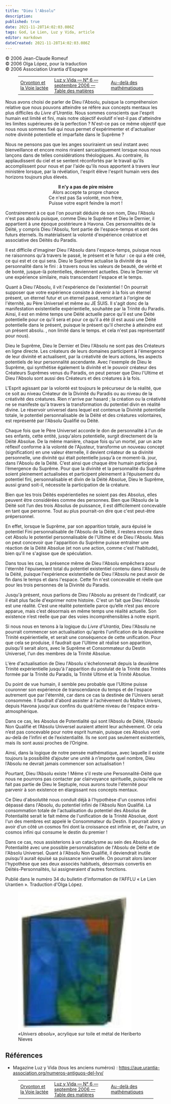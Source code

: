 ```yaml
---
title: "Dieu l'Absolu"
description: 
published: true
date: 2021-11-28T14:02:03.086Z
tags: God, Le Lien, Luz y Vida, article
editor: markdown
dateCreated: 2021-11-28T14:02:03.086Z
---
```


<p class="v-card v-sheet theme--light grey lighten-3 px-2">© 2006 Jean-Claude Romeuf<br>© 2006 Olga López, pour la traduction<br>© 2006 Association Urantia d'Espagne </p>
<figure class="table chapter-navigator">
  <table>
    <tbody>
      <tr>
        <td>
        <a href="/fr/article/Luz_y_Vida/Orvonton_y_La_Via_Lactea_1">
          <span class="mdi mdi-arrow-left-drop-circle"></span><span class="pl-2">Orvonton et la Voie lactée</span>
        </a>
        </td>
        <td>
        <a href="/fr/index/articles_luz_y_vida#luz-y-vida-n°-6-septembre-2006">
          <span class="mdi mdi-book-open-variant"></span><span class="pl-2">Luz y Vida — N° 6 — septembre 2006 — Table des matières</span>
        </a>
        </td>
        <td>
        <a href="/fr/article/Olga_Lopez/Mas_Alla_de_las_Matematicas">
          <span class="pr-2">Au-delà des mathématiques</span><span class="mdi mdi-arrow-right-drop-circle"></span>
        </a>
        </td>
      </tr>
    </tbody>
  </table>
</figure>



Nous avons choisi de parler de Dieu l'Absolu, puisque la compréhension relative que nous pouvons atteindre se réfère aux concepts mentaux les plus difficiles du _Livre d'Urantia_. Nous sommes conscients que l'esprit humain est limité et fini, mais notre objectif évolutif n'est-il pas d'atteindre les limites supérieures de la perfection ? N'est-ce pas ce même objectif que nous nous sommes fixé qui nous permet d'expérimenter et d'actualiser notre divinité potentielle et imparfaite dans le Suprême ?

Nous ne pensons pas que les anges souriraient un seul instant avec bienveillance et encore moins riraient sarcastiquement lorsque nous nous lançons dans de telles considérations théologiques. Au contraire, ils applaudissent du ciel et se sentent réconfortés par le travail qu'ils accomplissent pour nous et par l'aide qu'ils nous apportent à travers leur ministère lorsque, par la révélation, l'esprit élève l'esprit humain vers des horizons toujours plus élevés.

<p style="text-align:center;">
<b>Il n'y a pas de pire misère</b><br>
Alors accepte ta propre chance<br>
Ce n'est pas Sa volonté, mon frère, <br>
Puisse votre esprit feindre la mort !<br>
</p>

Contrairement à ce que l'on pourrait déduire de son nom, Dieu l'Absolu n'est pas absolu puisque, comme Dieu le Suprême et Dieu le Dernier, il appartient à une époque postérieure à Havona. Ces personnalités de la Déité, y compris Dieu l'Absolu, font partie de l'espace-temps et sont des futurs éternels. Ils matérialisent la volonté d'expérience créatrice et associative des Déités du Paradis.

Il est difficile d'imaginer Dieu l'Absolu dans l'espace-temps, puisque nous ne raisonnons qu'à travers le passé, le présent et le futur : ce qui a été créé, ce qui est et ce qui sera. Dieu le Suprême actualise la divinité de sa personnalité dans le fini : à travers nous les valeurs de beauté, de vérité et de bonté, jusque-là potentielles, deviennent actuelles. Dieu le Dernier vit une expérience similaire, mais transcendant l'espace et le temps.

Quant à Dieu l'Absolu, il vit l'expérience de l'existentiel ! On pourrait supposer que votre expérience consiste à devenir à la fois un éternel présent, un éternel futur et un éternel passé, remontant à l'origine de l'éternité, au Père Universel et même au JE SUIS. Il s'agit donc de la manifestation existentielle expérientielle, souhaitée par la Trinité du Paradis. Ainsi, il est en même temps une Déité actuelle parce qu'il est une Déité potentielle pour ce qu'il sera et pour ce qu'il a été (il est aussi une Déité potentielle dans le présent, puisque le présent qu'il cherche à atteindre est un présent absolu. , non limité dans le temps. et cela n'est pas représentatif pour nous).

Dieu le Suprême, Dieu le Dernier et Dieu l'Absolu ne sont pas des Créateurs en ligne directe. Les créateurs de leurs domaines participent à l'émergence de leur divinité et actualisent, par la créativité de leurs actions, les aspects potentiels de leur personnalité ascendante. Avec l'exemple de Dieu le Suprême, qui synthétise également la divinité et le pouvoir créateur des Créateurs Suprêmes venus du Paradis, on peut penser que Dieu l'Ultime et Dieu l'Absolu sont aussi des Créateurs et des créatures à la fois.

L'Esprit agissant par la volonté est toujours le précurseur de la réalité, que ce soit au niveau Créateur de la Divinité du Paradis ou au niveau de la créativité des créatures. Rien n'arrive par hasard ; la création ou la créativité ne se manifeste qu'à travers la transformation du potentiel divin en réalité divine. Le réservoir universel dans lequel est contenue la Divinité potentielle totale, le potentiel personnalisable de la Déité et des créatures volontaires, est représenté par l'Absolu Qualifié ou Déité.

Chaque fois que le Père Universel accorde le don de personnalité à l'un de ses enfants, cette entité, jusqu'alors potentielle, surgit directement de la Déité Absolue. De la même manière, chaque fois qu'un mortel, par un acte réflexif conforme à la volonté de l'Ajusteur, transforme un nouveau concept (signification) en une valeur éternelle, il devient créateur de sa divinité personnelle, une divinité qui était potentielle jusqu'à ce moment-là. jour, dans l'Absolu de la Déité. C’est ainsi que chaque être humain participe à l’émergence du Suprême. Pour que la divinité et la personnalité du Suprême soient pleinement actualisées et participent pleinement à l’épuisement du potentiel fini, personnalisable et divin de la Déité Absolue, Dieu le Suprême, aussi grand soit-il, nécessite la participation de la créature.

Bien que les trois Déités expérientielles ne soient pas des Absolus, elles peuvent être considérées comme des personnes. Bien que l’Absolu de la Déité soit l’un des trois Absolus de puissance, il est difficilement concevable en tant que personne. Tout au plus pourrait-on dire que c'est peut-être prépersonnel.

En effet, lorsque le Suprême, par son apparition totale, aura épuisé le potentiel Fini personnalisable de l'Absolu de la Déité, il restera encore dans cet Absolu le potentiel personnalisable de l'Ultime et de Dieu l'Absolu. Mais on peut concevoir que l'apparition du Suprême puisse entraîner une réaction de la Déité Absolue (et non une action, comme c'est l'habitude), bien qu'il ne s'agisse que de spéculation.

Dans tous les cas, la présence même de Dieu l'Absolu empêchera pour l'éternité l'épuisement total du potentiel existentiel contenu dans l'Absolu de la Déité, puisque l'expérience existentielle de Dieu l'Absolu ne peut avoir de fin dans le temps et dans l'espace. Cette fin n'est concevable et réelle que pour les trois personnes de la Divinité du Paradis.

Jusqu'à présent, nous parlions de Dieu l'Absolu au présent de l'indicatif, car il était plus facile d'exprimer notre histoire. C'est un fait que Dieu l'Absolu est une réalité. C’est une réalité potentielle parce qu’elle n’est pas encore apparue, mais c’est désormais en même temps une réalité actuelle. Son existence n’est réelle que par des voies incompréhensibles à notre esprit.

Si nous nous en tenons à la logique du _Livre d'Urantia_, Dieu l'Absolu ne pourrait commencer son actualisation qu'après l'unification de la deuxième Trinité expérientielle, et serait une conséquence de cette unification. Pour que cela se produise, il faudrait que l'Ultime ait réalisé son apparition, puisqu'il serait alors, avec le Suprême et Consommateur du Destin Universel, l'un des membres de la Trinité Absolue.

L'ère d'actualisation de Dieu l'Absolu s'échelonnerait depuis la deuxième Trinité expérientielle jusqu'à l'apparition du postulat de la Trinité des Trinités formée par la Trinité du Paradis, la Trinité Ultime et la Trinité Absolue.

Du point de vue humain, il semble peu probable que l'Ultime puisse couronner son expérience de transcendance du temps et de l'espace autrement que par l'éternité, car dans ce cas la destinée de l'Univers serait consommée. Il faudrait d'abord assister à l'achèvement du Maître Univers, depuis Havona jusqu'aux confins du quatrième niveau de l'espace extra-atmosphérique.

Dans ce cas, les Absolus de Potentialité qui sont l’Absolu de Déité, l’Absolu Non Qualifié et l’Absolu Universel auraient atteint leur achèvement. Or cela n’est pas concevable pour notre esprit humain, puisque ces Absolus vont au-delà de l’infini et de l’existentialité. Ils ne sont pas seulement existentiels, mais ils sont aussi proches de l’Origine.

Ainsi, dans la logique de notre pensée mathématique, avec laquelle il existe toujours la possibilité d’ajouter une unité à n’importe quel nombre, Dieu l’Absolu ne devrait jamais commencer son actualisation !

Pourtant, Dieu l’Absolu existe ! Même s'il reste une Personnalité-Déité que nous ne pourrons pas contacter par clairvoyance spirituelle, puisqu'elle ne fait pas partie de Dieu le Septuple, nous aurons toute l'éternité pour parvenir à son existence en élargissant nos concepts mentaux.

Ce Dieu d'absolutité nous conduit déjà à l'hypothèse d'un cosmos infini dépassé dans l'Absolu, du potentiel infini de l'Absolu Non Qualifié. La consommation totale de l'actualisation du potentiel des Absolus de Potentialité serait le fait même de l'unification de la Trinité Absolue, dont l'un des membres est appelé le Consommateur du Destin. Il pourrait alors y avoir d'un côté un cosmos fini dont la croissance est infinie et, de l'autre, un cosmos infini qui consume le destin du premier !

Dans ce cas, nous assisterions à un cataclysme au sein des Absolus de Potentialité avec une possible personnalisation de l'Absolu de Déité et de l'Absolu Universel. Quant à l'Absolu Non Qualifié, il deviendrait inutile puisqu'il aurait épuisé sa puissance universelle. On pourrait alors lancer l'hypothèse que ses deux associés habituels, désormais convertis en Déités-Personnalités, lui assigneraient d'autres fonctions.

Publié dans le numéro 34 du bulletin d'information de l'AFFLU « Le Lien Urantien ». Traduction d'Olga López.

<figure id="Figure_1" class="image urantiapedia">
<img src="/image/article/Luz_y_Vida/LyV6/03.jpg">
<figcaption><em>«Univers absolu»</em>, acrylique sur toile et métal de Heriberto Nieves</figcaption>
</figure>

## Références

- Magazine Luz y Vida (tous les anciens numéros) : https://aue.urantia-association.org/numeros-antiguos-del-lyv/



<figure class="table chapter-navigator">
  <table>
    <tbody>
      <tr>
        <td>
        <a href="/fr/article/Luz_y_Vida/Orvonton_y_La_Via_Lactea_1">
          <span class="mdi mdi-arrow-left-drop-circle"></span><span class="pl-2">Orvonton et la Voie lactée</span>
        </a>
        </td>
        <td>
        <a href="/fr/index/articles_luz_y_vida#luz-y-vida-n°-6-septembre-2006">
          <span class="mdi mdi-book-open-variant"></span><span class="pl-2">Luz y Vida — N° 6 — septembre 2006 — Table des matières</span>
        </a>
        </td>
        <td>
        <a href="/fr/article/Olga_Lopez/Mas_Alla_de_las_Matematicas">
          <span class="pr-2">Au-delà des mathématiques</span><span class="mdi mdi-arrow-right-drop-circle"></span>
        </a>
        </td>
      </tr>
    </tbody>
  </table>
</figure>
